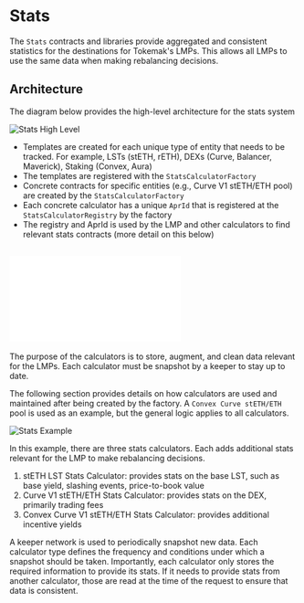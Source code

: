 # Stats

The `Stats` contracts and libraries provide aggregated and consistent statistics for
the destinations for Tokemak's LMPs. This allows all LMPs to use the same
data when making rebalancing decisions.

## Architecture

The diagram below provides the high-level architecture for the stats system

![Stats High Level](./images/stats_high_level.svg)

-   Templates are created for each unique type of entity that needs to be tracked. For example, LSTs (stETH, rETH), DEXs (Curve, Balancer, Maverick), Staking (Convex, Aura)
-   The templates are registered with the `StatsCalculatorFactory`
-   Concrete contracts for specific entities (e.g., Curve V1 stETH/ETH pool) are created by the `StatsCalculatorFactory`
-   Each concrete calculator has a unique `AprId` that is registered at the `StatsCalculatorRegistry` by the factory
-   The registry and AprId is used by the LMP and other calculators to find relevant stats contracts (more detail on this below)

## ![Stats Calculators](./calculators/Calculators.md)

The purpose of the calculators is to store, augment, and clean data relevant for the LMPs. Each calculator must be snapshot by a keeper to stay up to date.

The following section provides details on how calculators are used and maintained after being created by the factory.
A `Convex Curve stETH/ETH` pool is used as an example, but the general logic applies to all calculators.

![Stats Example](./images/stats_example.svg)

In this example, there are three stats calculators. Each adds additional stats relevant for the LMP to make rebalancing decisions.

1. stETH LST Stats Calculator: provides stats on the base LST, such as base yield, slashing events, price-to-book value
2. Curve V1 stETH/ETH Stats Calculator: provides stats on the DEX, primarily trading fees
3. Convex Curve V1 stETH/ETH Stats Calculator: provides additional incentive yields

A keeper network is used to periodically snapshot new data. Each calculator type defines the frequency and conditions under which a snapshot should be taken.
Importantly, each calculator only stores the required information to provide its stats. If it needs to provide stats from another calculator,
those are read at the time of the request to ensure that data is consistent.
